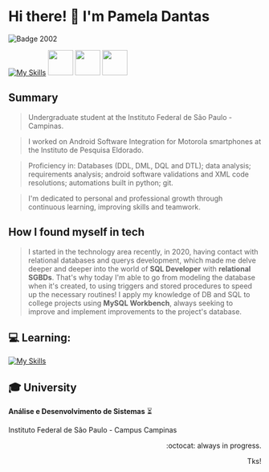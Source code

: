 # Hi there! 👋 I'm Pamela Dantas
![Badge 2002](http://img.shields.io/static/v1?label=2002&message=%20SHE/HER&color=red&style=for-the-badge)

[![My Skills](https://skillicons.dev/icons?i=mysql,git,py)](https://skillicons.dev)
            <img src="https://cdn.jsdelivr.net/gh/devicons/devicon@latest/icons/sqldeveloper/sqldeveloper-original.svg"  width="50" height="50" />
            <img loading="lazy" src="https://cdn.jsdelivr.net/gh/devicons/devicon/icons/android/android-original.svg" width="50" height="50"/> 
            <img loading="lazy" src="https://cdn.jsdelivr.net/gh/devicons/devicon/icons/jira/jira-original-wordmark.svg" width="50" height="50"/>

## Summary
> Undergraduate student at the Instituto Federal de São Paulo - Campinas.

> I worked on Android Software Integration for Motorola smartphones at the Instituto de Pesquisa Eldorado.

>Proficiency in:
> Databases (DDL, DML, DQL and DTL); data analysis; requirements analysis; android software validations and XML code resolutions; automations built in python; git.

> I'm dedicated to personal and professional growth through continuous learning, improving skills and teamwork.


## How I found myself in tech
> I started in the technology area recently, in 2020, having contact with relational databases and querys development, which made me delve deeper and deeper into the world of **SQL Developer** with **relational SGBDs**.
> That's why today I'm able to go from modeling the database when it's created, to using triggers and stored procedures to speed up the necessary routines!
> I apply my knowledge of DB and SQL to college projects using **MySQL Workbench**, always seeking to improve and implement improvements to the project's database.


## :computer: **Learning:**
> 
[![My Skills](https://skillicons.dev/icons?i=java,js)](https://skillicons.dev)


## :mortar_board: University
**Análise e Desenvolvimento de Sistemas** :hourglass_flowing_sand:

Instituto Federal de São Paulo - Campus Campinas



<p align="right"> :octocat: always in progress. </p>
<p align="right"> Tks! </p>


